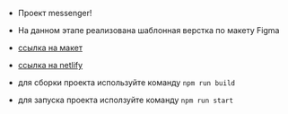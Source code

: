 * Проект messenger!

* На данном этапе реализована шаблонная верстка по макету Figma
* [ссылка на макет](https://www.figma.com/file/jF5fFFzgGOxQeB4CmKWTiE/Chat_external_link?type=design&node-id=1-616&t=TUdkKckr7tkVPzJo-0)
* [ссылка на netlify](https://64567370c2f36f2c88035cbb--wondrous-kashata-77b506.netlify.app/)

* для сборки проекта используйте команду `npm run build`
* для запуска проекта исползуйте команду `npm run start`
